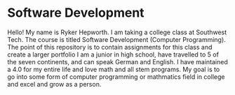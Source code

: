 # Software Development
  Hello! My name is Ryker Hepworth. I am taking a college class at Southwest Tech. The course is titled Software Development (Computer Programming).
  The point of this repository is to contain assignments for this class and create a larger portfolio
  I am a junior in high school, have travelled to 5 of the seven continents, and can speak German and English. I have maintained a 4.0 for my entire life and love math and all stem programs. My goal is to go into some form of computer programming or mathmatics field in college and excel and grow as a person.
